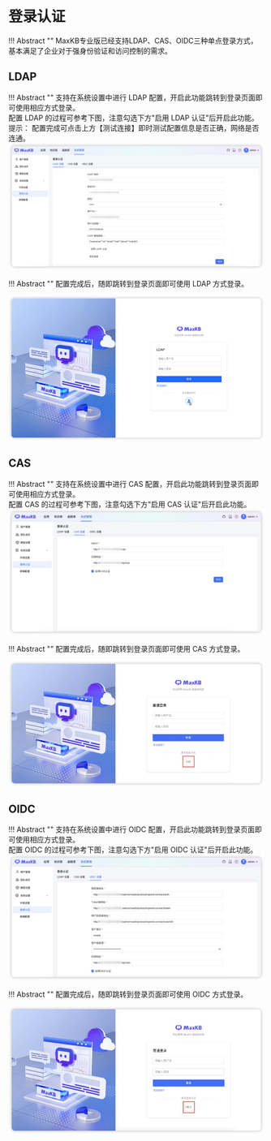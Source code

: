 # 登录认证
!!! Abstract "" 
    MaxKB专业版已经支持LDAP、CAS、OIDC三种单点登录方式，基本满足了企业对于强身份验证和访问控制的需求。

## LDAP

!!! Abstract "" 
    支持在系统设置中进行 LDAP 配置，开启此功能跳转到登录页面即可使用相应方式登录。     
    配置 LDAP 的过程可参考下图，注意勾选下方"启用 LDAP 认证"后开启此功能。     
    提示： 配置完成可点击上方【测试连接】即时测试配置信息是否正确，网络是否连通。    
![LDAP](../../img/system/LDAP.png)

!!! Abstract "" 
    配置完成后，随即跳转到登录页面即可使用 LDAP 方式登录。   

![LDAP登录](../../img/system/LDAP_login.jpg)

## CAS

!!! Abstract "" 
    支持在系统设置中进行 CAS 配置，开启此功能跳转到登录页面即可使用相应方式登录。     
    配置 CAS 的过程可参考下图，注意勾选下方"启用 CAS 认证"后开启此功能。         
![CAS](../../img/system/CAS.jpg)

!!! Abstract "" 
    配置完成后，随即跳转到登录页面即可使用 CAS 方式登录。   

![CAS登录](../../img/system/CAS_login.jpg)

## OIDC

!!! Abstract "" 
    支持在系统设置中进行 OIDC 配置，开启此功能跳转到登录页面即可使用相应方式登录。     
    配置 OIDC 的过程可参考下图，注意勾选下方"启用 OIDC 认证"后开启此功能。         
![OIDC](../../img/system/OIDC.jpg)

!!! Abstract "" 
    配置完成后，随即跳转到登录页面即可使用 OIDC 方式登录。   

![OIDC登录](../../img/system/OIDC_login.jpg)